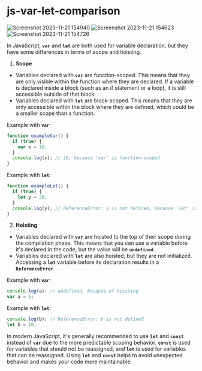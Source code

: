 # js-var-let-comparison

![Screenshot 2023-11-21 154940](https://github.com/codewithelmor/js-var-let-comparison/assets/44918452/deb0a4e7-daba-45f2-b2e6-ce94e78bbabd)
![Screenshot 2023-11-21 154623](https://github.com/codewithelmor/js-var-let-comparison/assets/44918452/890d9332-4d73-4e87-a8d0-4a9fd54753ac)
![Screenshot 2023-11-21 154726](https://github.com/codewithelmor/js-var-let-comparison/assets/44918452/e64e0989-ead2-4436-865e-249774f89e67)

In JavaScript, **`var`** and **`let`** are both used for variable declaration, but they have some differences in terms of scope and hoisting.

1. **Scope**

* Variables declared with **`var`** are function-scoped. This means that they are only visible within the function where they are declared. If a variable is declared inside a block (such as an if statement or a loop), it is still accessible outside of that block.
* Variables declared with **`let`** are block-scoped. This means that they are only accessible within the block where they are defined, which could be a smaller scope than a function.

Example with **`var`**:

```js
function exampleVar() {
  if (true) {
    var x = 10;
  }
  console.log(x); // 10, because 'var' is function-scoped
}
```

Example with **`let`**:

```js
function exampleLet() {
  if (true) {
    let y = 20;
  }
  console.log(y); // ReferenceError: y is not defined, because 'let' is block-scoped
}
```

2. **Hoisting**

* Variables declared with **`var`** are hoisted to the top of their scope during the compilation phase. This means that you can use a variable before it's declared in the code, but the value will be **`undefined`**.
* Variables declared with **`let`** are also hoisted, but they are not initialized. Accessing a **`let`** variable before its declaration results in a **`ReferenceError`**.

Example with **`var`**:

```js
console.log(a); // undefined, because of hoisting
var a = 5;
```

Example with **`let`**:

```js
console.log(b); // ReferenceError: b is not defined
let b = 10;
```

In modern JavaScript, it's generally recommended to use **`let`** and **`const`** instead of **`var`** due to the more predictable scoping behavior. **`const`** is used for variables that should not be reassigned, and **`let`** is used for variables that can be reassigned. Using **`let`** and **`const`** helps to avoid unexpected behavior and makes your code more maintainable.
